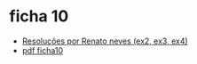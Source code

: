 # ficha 10

- [Resoluções por Renato neves (ex2, ex3, ex4)](https://github.com/giventofly/cp1920/blob/master/ficha10/tp3.md)
- [pdf ficha10](https://github.com/giventofly/cp1920/blob/master/ficha10/cp1920f10.pdf)